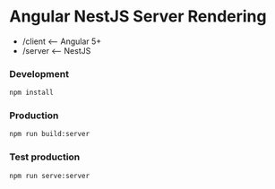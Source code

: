 # Angular NestJS Server Rendering

 - /client <-- Angular 5+
 - /server <-- NestJS

### Development

```bash
npm install
```

### Production

```bash
npm run build:server
```

### Test production

```bash
npm run serve:server
```
